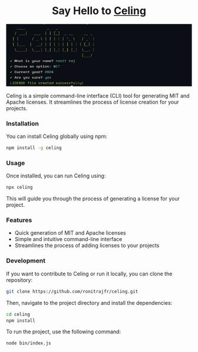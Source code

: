 <h1 align="center">Say Hello to <a href="https://www.npmjs.com/package/celing">Celing</a>
</h1>

<img width="1000" alt="header image" src="/header.png">

Celing is a simple command-line interface (CLI) tool for generating MIT and Apache licenses. It streamlines the process of license creation for your projects.

### Installation

You can install Celing globally using npm:

```bash
npm install -g celing
```

### Usage

Once installed, you can run Celing using:

```bash
npx celing
```

This will guide you through the process of generating a license for your project.

### Features

- Quick generation of MIT and Apache licenses
- Simple and intuitive command-line interface
- Streamlines the process of adding licenses to your projects

### Development

If you want to contribute to Celing or run it locally, you can clone the repository:

```bash
git clone https://github.com/ronitrajfr/celing.git
```

Then, navigate to the project directory and install the dependencies:

```bash
cd celing
npm install
```

To run the project, use the following command:

```bash
node bin/index.js
```
